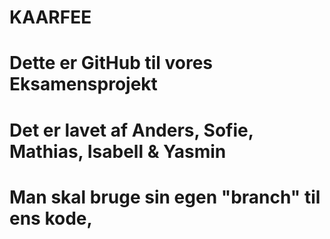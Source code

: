 # KAARFEE
# Dette er GitHub til vores Eksamensprojekt
# Det er lavet af Anders, Sofie, Mathias, Isabell & Yasmin
# Man skal bruge sin egen "branch" til ens kode,
